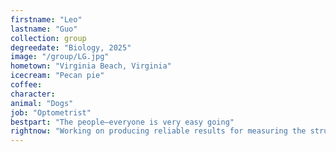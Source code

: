 ```yaml
---
firstname: "Leo"
lastname: "Guo"
collection: group
degreedate: "Biology, 2025"
image: "/group/LG.jpg"
hometown: "Virginia Beach, Virginia"
icecream: "Pecan pie"
coffee:
character: 
animal: "Dogs"
job: "Optometrist"
bestpart: "The people—everyone is very easy going"
rightnow: "Working on producing reliable results for measuring the structural and adhesive strength of epoxies."
---
```

